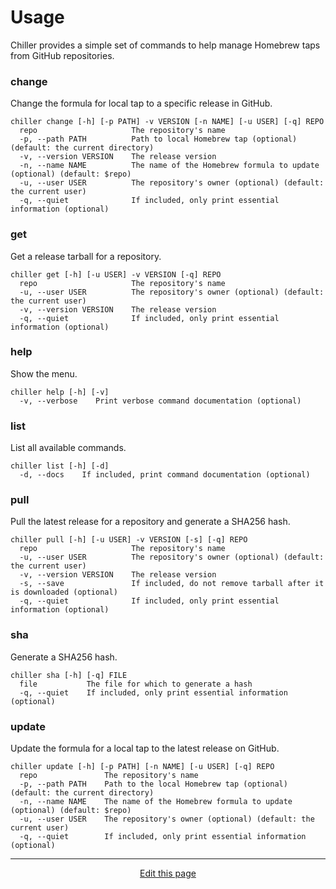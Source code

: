 # Usage
Chiller provides a simple set of commands to help manage Homebrew taps from GitHub repositories.

### change
Change the formula for local tap to a specific release in GitHub.
```
chiller change [-h] [-p PATH] -v VERSION [-n NAME] [-u USER] [-q] REPO 
  repo                     The repository's name 
  -p, --path PATH          Path to local Homebrew tap (optional) (default: the current directory)
  -v, --version VERSION    The release version 
  -n, --name NAME          The name of the Homebrew formula to update (optional) (default: $repo) 
  -u, --user USER          The repository's owner (optional) (default: the current user)
  -q, --quiet              If included, only print essential information (optional)
```

### get
Get a release tarball for a repository.
```
chiller get [-h] [-u USER] -v VERSION [-q] REPO 
  repo                     The repository's name 
  -u, --user USER          The repository's owner (optional) (default: the current user)
  -v, --version VERSION    The release version 
  -q, --quiet              If included, only print essential information (optional)
```

### help
Show the menu.
```
chiller help [-h] [-v] 
  -v, --verbose    Print verbose command documentation (optional)
```

### list
List all available commands.
```
chiller list [-h] [-d] 
  -d, --docs    If included, print command documentation (optional)
```

### pull
Pull the latest release for a repository and generate a SHA256 hash.
```
chiller pull [-h] [-u USER] -v VERSION [-s] [-q] REPO 
  repo                     The repository's name 
  -u, --user USER          The repository's owner (optional) (default: the current user)
  -v, --version VERSION    The release version 
  -s, --save               If included, do not remove tarball after it is downloaded (optional) 
  -q, --quiet              If included, only print essential information (optional) 
```
### sha
Generate a SHA256 hash.
```
chiller sha [-h] [-q] FILE 
  file           The file for which to generate a hash 
  -q, --quiet    If included, only print essential information (optional)
```

### update
Update the formula for a local tap to the latest release on GitHub.
```
chiller update [-h] [-p PATH] [-n NAME] [-u USER] [-q] REPO 
  repo               The repository's name 
  -p, --path PATH    Path to the local Homebrew tap (optional) (default: the current directory)
  -n, --name NAME    The name of the Homebrew formula to update (optional) (default: $repo) 
  -u, --user USER    The repository's owner (optional) (default: the current user)
  -q, --quiet        If included, only print essential information (optional)
```

<hr>
<div style="text-align:center">
	<a class="edit-link" href="https://github.com/wcarhart/docs/blob/master/docs/chiller/usage.md" target="_blank"><i class="fas fa-edit"></i> Edit this page</a>
</div>